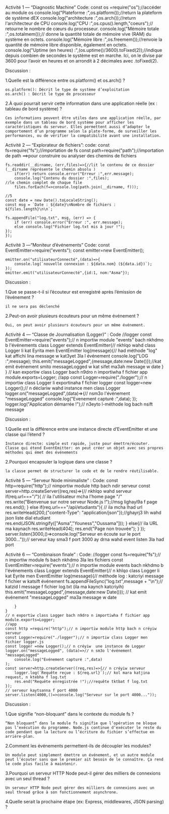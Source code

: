 Activité 1 — “Diagnostic Machine”
Code:
    const os =require("os");//accéder au module os
    console.log("Plateforme :",os.platform());//return la plateform de système dEX
    console.log("architecture :",os.arch());//return l'architecteur de CPU
    console.log("CPU :",os.cpus().length,"coeurs");// retourne le nombre de cœurs du processeur.
    console.log("Mémoire totale :",os.totalmem());// donne la quantité totale de mémoire vive (RAM) du système en octets.
    console.log("Mémoire libre :",os.freemem());//renvoie la quantité de mémoire libre disponible, également en octets.
    console.log("Uptime (en heures) :",(os.uptime()/3600).toFixed(2));//indique depuis combien de secondes le système est en marche. Ici, on le divise par 3600 pour l’avoir en heures et on arrondit à 2 décimales avec .toFixed(2).


Discussion :

1.Quelle est la différence entre os.platform() et os.arch() ?

    os.platform(): Décrit le type de système d’exploitation
    os.arch() : Décrit le type de processeur 

2.À quoi pourrait servir cette information dans une application réelle (ex : tableau de bord 
système) ?

    Ces informations peuvent être utiles dans une application réelle, par exemple dans un tableau de bord système pour afficher les caractéristiques du serveur. Elles permettent aussi d’adapter le comportement d’un programme selon la plate-forme, de surveiller les performances, ou de vérifier la compatibilité avant une installation.


Activité 2 — “Explorateur de fichiers”: 
code:
    const fs=require("fs");//importation de fs
    const path=require("path");//importation de path ==>pour construire ou analyser des chemins de fichiers

    fs.readdir(__dirname, (err,files)=>{//lit le contenu de ce dossier (__dirname représente le chemin absolu )
        if(err) return console.error("Erreur :",err.message);
        console.log("Contenu du dossier :",files);
    //le chemin complet de chaque file
        files.forEach(f=>console.log(path.join(__dirname, f)));

    //5
    const date = new Date().toLocaleString();
    const msg = `Date : ${date}\nNombre de fichiers : ${files.length}\n\n`;

    fs.appendFile("log.txt", msg, (err) => {
        if (err) console.error("Erreur :", err.message);
        else console.log("Fichier log.txt mis à jour !");
    });
    });

Activité 3 —“Moniteur d’événements” 
Code:
    const EventEmitter=require("events");
    const emitter=new EventEmitter();

    emitter.on("utilisateurConnecté",(data)=>{
        console.log(`nouvelle connexion : ${data.nom} (${data.id})`);
    });
    emitter.emit("utilisateurConnecté",{id:1, nom:"Asma"});

Discussion :
  
1.Que se passe-t-il si l’écouteur est enregistré après l’émission de l’événement ?

    il ne sera pas déclenché
2.Peut-on avoir plusieurs écouteurs pour un même événement ?

    Oui, on peut avoir plusieurs écouteurs pour un même événement.


Activité 4 — “Classe de Journalisation (Logger)” : 
Code
    //logger
    const EventEmitter=require("events");// n importiw module "events" bach nkhdmo b l'événements
    class Logger extends EventEmitter{// nkhlqo wahd class Logger li kat Eyrita  men EventEmitter
        log(message){// had méthode "log" kat affichi lina message w kat3yet 3la l événement
            console.log("LOG :",message);
            this.emit("messageLogged",{message,date:new Date()});//kat emit événement smito messageLogged  w kat sifet ma3ah message w date
        }
    }
    // kan exportiw  class Logger bach n9dro n importiwha f fichier app
    module.exports=Logger;
    //app
    const Logger=require("./logger");// n importiw class Logger li exportinaha f fichier logger
    const logger=new Logger();// n déclariw wahd instance men class Logger
    logger.on("messageLogged",(data)=>{// nsm3o l'événement "messageLogged"
        console.log("Evenement capturé :",data);
    });
    logger.log("Application démarrée !");// n3eyto l-méthode log bach nsift message


Discussion :

1.Quelle est la différence entre une instance directe d’EventEmitter et une classe qui l’étend ?   

    Instance directe: simple est rapide, juste pour émettre/écouter.
    Classe qui étend EventEmitter: on peut créer un objet avec ses propres méthodes qui émet des événements
2.Pourquoi encapsuler la logique dans une classe ?

    la classe permet de structurer le code et de le rendre réutilisable.

Activité 5 — “Serveur Node minimaliste” : 
Code:
    const http=require("http");// nimportiw module http bach ndir serveur
    const server=http.createServer((req,res)=>{// nkhlqo wahd serveur
        if(req.url==="/"){ // ila l'utilisateur mcha l'home page   "/"
            res.write("Bienvenue sur notre serveur Node.js !");//msg lighayl9a f  page
            res.end();
        }
        else if(req.url==="/api/etudiants"){ // ila mcha lhad url
            res.writeHead(200,{"content-Type": "application/json"});//ghayrj3 lih wahd json liste dial etudiant
            res.end(JSON.stringify(["Asma","Youness","Oussama"]));
        }
        else{// ila URL ma kaynach
            res.writeHead(404);
            res.end("Page non trouvée");
        }
    });
    server.listen(3000,()=>console.log("Serveur en écoute sur le port 3000..."));// serveur kay sma3 f port 3000 ay drna wahd event listen 3la had port




Activité 6 — “Combinaison finale” : 
Code:
    //logger
    const fs=require("fs");// n importiw module fs bach nkhdmo 3la les fichiers
    const EventEmitter=require("events");// n importiw module events bach nkhdmo b l'événements
    class Logger extends EventEmitter{// n khlqo class Logger li kat Eyrite men EventEmitter
        log(message){// méthode log : katcriyi message f fichier w katsift événement
            fs.appendFileSync("log.txt",message + "\n");// katzid l message f fichier log.txt (ila ma kaynch katcriyih)
            this.emit("messageLogged",{message,date:new Date()}); // kat emit événement "messageLogged" ma3a message w date

        }
    }
    // n exportiw class Logger bach n9dro n importiwha f fichier app
    module.exports=Logger;
    //app
    const http =require("http");// n importiw module http bach n créyiw serveur
    const Logger=require("./logger");// n importiw class Logger men fichier logger.js
    const logger =new Logger();// n créyiw  une instance de Logger
    logger.on("messageLogged", (data)=>// n sm3o l'événement "messageLogged"
        console.log("Evénement capturé :",data)
    );
    const server=http.createServer((req,res)=>{// n créyiw serveur
        logger.log(`Requête reçue : ${req.url}`);// kol mara katjina request, n ktebha f log.txt
        res.end("Requête enregistrée !");//requête tktbat f log.txt
    });
    // serveur kaytsanna f port 4000
    server.listen(4000,()=>console.log("Serveur sur le port 4000..."));


Discussion :

1.Que signifie “non-bloquant” dans le contexte du module fs ? 

    “Non bloquant” dans le module fs signifie que l’opération ne bloque pas l’exécution du programme. Node.js continue d’exécuter le reste du code pendant que la lecture ou l’écriture du fichier s’effectue en arrière-plan.
2.Comment les événements permettent-ils de découpler les modules?

    Un module peut simplement émettre un événement, et un autre module peut l’écouter sans que le premier ait besoin de le connaître. Ça rend le code plus facile à maintenir.
3.Pourquoi un serveur HTTP Node peut-il gérer des milliers de connexions avec un seul thread ? 

    Un serveur HTTP Node peut gérer des milliers de connexions avec un seul thread grâce à son fonctionnement asynchrone.

4.Quelle serait la prochaine étape (ex: Express, middlewares, JSON parsing) ? 
	
